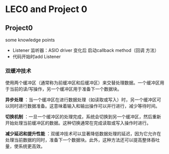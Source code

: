 # LEC0 and Project 0

## Project0 

some knowledge points

- Listener 监听器：ASIO driver 变化后 启动callback method（回调 方法）
- 代码开始时add Listener


### 双缓冲技术

使用两个缓冲区（通常称为前缓冲区和后缓冲区）来交替处理数据。一个缓冲区用于当前的读/写操作，另一个缓冲区用于准备下一个数据块。

**异步处理** ：当一个缓冲区在进行数据处理（如读取或写入）时，另一个缓冲区可以同时进行数据准备。这意味着输入和输出操作可以并行进行，减少等待时间。

**切换机制** ：一旦一个缓冲区的处理完成，系统会切换到另一个缓冲区，然后重新开始处理当前缓冲区的数据。这种切换通常在完成读取或写入操作时进行。

**减少延迟和提升性能** ：双缓冲技术可以显著降低数据处理的延迟，因为它允许在处理当前数据的同时，准备下一个数据块。此外，这种方法还可以提高整体吞吐量，使系统更高效。
